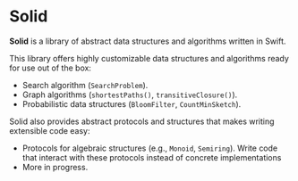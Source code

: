 # Solid

**Solid** is a library of abstract data structures and algorithms written in 
Swift.

This library offers highly customizable data structures and algorithms ready for 
use out of the box:

- Search algorithm (`SearchProblem`). 
- Graph algorithms (`shortestPaths()`, `transitiveClosure()`).
- Probabilistic data structures (`BloomFilter`, `CountMinSketch`).

Solid also provides abstract protocols and structures that makes writing
extensible code easy:  

- Protocols for algebraic structures (e.g., ``Monoid``, ``Semiring``). Write 
  code that interact with these protocols instead of concrete implementations
- More in progress.
